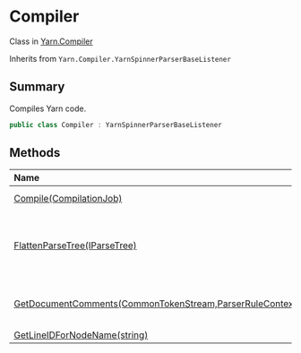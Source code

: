 # Compiler

Class in [Yarn.Compiler](api/csharp/yarn.compiler.md)

Inherits from `Yarn.Compiler.YarnSpinnerParserBaseListener`

## Summary


Compiles Yarn code.


```csharp
public class Compiler : YarnSpinnerParserBaseListener
```

## Methods

|Name|Description|
|:---|:---|
|[Compile(CompilationJob)](api/csharp/yarn.compiler.compiler.compile.md)|Compiles Yarn code, as specified by a compilation job.|
|[FlattenParseTree(IParseTree)](api/csharp/yarn.compiler.compiler.flattenparsetree.md)|Flattens a tree of  <code>Antlr4.Runtime.Tree.IParseTree</code>  objects by recursively visiting their children, and converting them into a flat  <code>System.Collections.Generic.IEnumerable`1</code> .|
|[GetDocumentComments(CommonTokenStream,ParserRuleContext,bool)](api/csharp/yarn.compiler.compiler.getdocumentcomments.md)|Gets the text of the documentation comments that either immediately precede  <code>context</code> , or are on the same line as <code>context</code> .|
|[GetLineIDForNodeName(string)](api/csharp/yarn.compiler.compiler.getlineidfornodename.md)||

